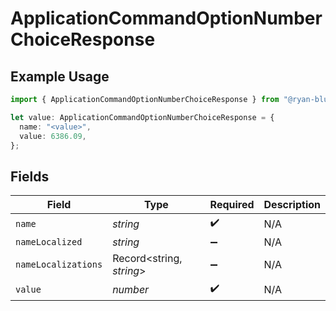 # ApplicationCommandOptionNumberChoiceResponse

## Example Usage

```typescript
import { ApplicationCommandOptionNumberChoiceResponse } from "@ryan-blunden/discord/models/components";

let value: ApplicationCommandOptionNumberChoiceResponse = {
  name: "<value>",
  value: 6386.09,
};
```

## Fields

| Field                    | Type                     | Required                 | Description              |
| ------------------------ | ------------------------ | ------------------------ | ------------------------ |
| `name`                   | *string*                 | :heavy_check_mark:       | N/A                      |
| `nameLocalized`          | *string*                 | :heavy_minus_sign:       | N/A                      |
| `nameLocalizations`      | Record<string, *string*> | :heavy_minus_sign:       | N/A                      |
| `value`                  | *number*                 | :heavy_check_mark:       | N/A                      |